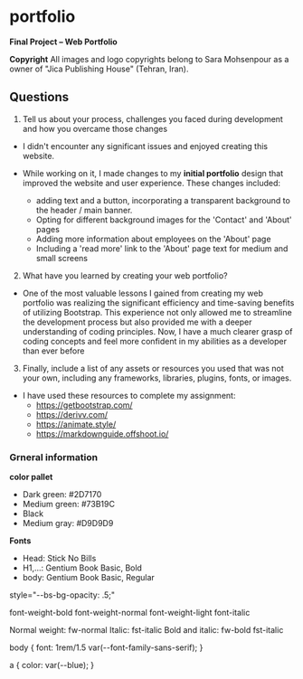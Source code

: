 # portfolio
**Final Project – Web Portfolio**


**Copyright**
All images and logo copyrights belong to Sara Mohsenpour as a owner of "Jica Publishing House" (Tehran, Iran).



## Questions
1. Tell us about your process, challenges you faced during development and how you overcame those changes
  - I didn't encounter any significant issues and enjoyed creating this website.
  - While working on it, I made changes to my **initial portfolio** design that improved the website and user experience. These changes included:

    - adding text and a button, incorporating a transparent background to the header / main banner.
    - Opting for different background images for the 'Contact' and 'About' pages
    - Adding more information about employees on the 'About' page
    - Including a 'read more' link to the 'About' page text for medium and small screens

2. What have you learned by creating your web portfolio?
  - One of the most valuable lessons I gained from creating my web portfolio was realizing the significant efficiency and time-saving benefits of utilizing Bootstrap. This experience not only allowed me to streamline the development process but also provided me with a deeper understanding of coding principles. Now, I have a much clearer grasp of coding concepts and feel more confident in my abilities as a developer than ever before

3. Finally, include a list of any assets or resources you used that was not your own, including any frameworks, libraries, plugins, fonts, or images.
  - I have used these resources to complete my assignment:
    - https://getbootstrap.com/
    - https://derivv.com/
    - https://animate.style/
    - https://markdownguide.offshoot.io/



### Grneral information
**color pallet**
- Dark green: #2D7170 
- Medium green: #73B19C
- Black
- Medium gray: #D9D9D9

**Fonts**
- Head: Stick No Bills
- H1,...: Gentium Book Basic, Bold
- body: Gentium Book Basic, Regular




style="--bs-bg-opacity: .5;"

font-weight-bold
font-weight-normal
font-weight-light
font-italic

Normal weight: fw-normal
Italic: fst-italic
Bold and italic: fw-bold fst-italic

body {
  font: 1rem/1.5 var(--font-family-sans-serif);
}

a {
  color: var(--blue);
}